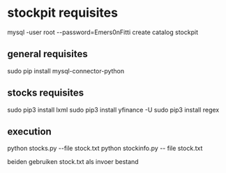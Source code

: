 # stockpit requisites

mysql -user root --password=Emers0nFitti
create catalog stockpit

## general requisites
sudo pip install mysql-connector-python

## stocks requisites
sudo pip3 install lxml
sudo pip3 install yfinance -U
sudo pip3 install regex


## execution
python stocks.py --file stock.txt
python stockinfo.py -- file stock.txt

beiden gebruiken stock.txt als invoer bestand
